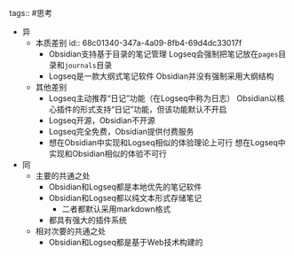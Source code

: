 tags:: #思考

- 异
	- 本质差别
	  id:: 68c01340-347a-4a09-8fb4-69d4dc33017f
		- Obsidian支持基于目录的笔记管理
		  Logseq会强制把笔记放在`pages`目录和`journals`目录
		- Logseq是一款大纲式笔记软件
		  Obsidian并没有强制采用大纲结构
	- 其他差别
		- Logseq主动推荐“日记”功能（在Logseq中称为日志）
		  Obsidian以核心插件的形式支持“日记”功能，但该功能默认不开启
		- Logseq开源，Obsidian不开源
		- Logseq完全免费，Obsidian提供付费服务
		- 想在Obsidian中实现和Logseq相似的体验理论上可行
		  想在Logseq中实现和Obsidian相似的体验不可行
- 同
	- 主要的共通之处
		- Obsidian和Logseq都是本地优先的笔记软件
		- Obsidian和Logseq都以纯文本形式存储笔记
			- 二者都默认采用markdown格式
		- 都具有强大的插件系统
	- 相对次要的共通之处
		- Obsidian和Logseq都是基于Web技术构建的